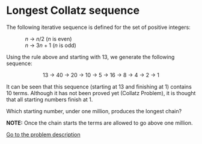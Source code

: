 Longest Collatz sequence
========================

<p>The following iterative sequence is defined for the set of positive integers:</p>
<p style="margin-left:50px;"><var>n</var> &rarr; <var>n</var>/2 (<var>n</var> is even)<br />
<var>n</var> &rarr; 3<var>n</var> + 1 (<var>n</var> is odd)</p>
<p>Using the rule above and starting with 13, we generate the following sequence:</p>
<div style="text-align:center;">13 &rarr; 40 &rarr; 20 &rarr; 10 &rarr; 5 &rarr; 16 &rarr; 8 &rarr; 4 &rarr; 2 &rarr; 1</div>
<p>It can be seen that this sequence (starting at 13 and finishing at 1) contains 10 terms. Although it has not been proved yet (Collatz Problem), it is thought that all starting numbers finish at 1.</p>
<p>Which starting number, under one million, produces the longest chain?</p>
<p class="note"><b>NOTE:</b> Once the chain starts the terms are allowed to go above one million.</p>



[Go to the problem description](https://projecteuler.net/problem=14)
